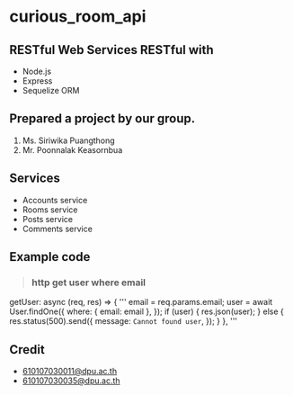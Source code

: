 # curious_room_api
## RESTful Web Services RESTful with 
* Node.js 
* Express
* Sequelize ORM 

## Prepared a project by our group.
1. Ms. Siriwika Puangthong
2. Mr. Poonnalak Keasornbua

## Services
* Accounts service
* Rooms service
* Posts service
* Comments service

## Example code
> ### http get user where email

getUser: async (req, res) => {
''' email = req.params.email;
    user = await User.findOne({
      where: { email: email },
    });
    if (user) {
      res.json(user);
    } else {
      res.status(500).send({
        message: `Cannot found user`,
      });
    }
  }, '''

## Credit
* 610107030011@dpu.ac.th
* 610107030035@dpu.ac.th
